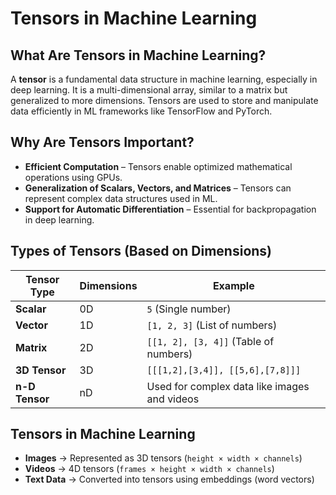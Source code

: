 # Tensors in Machine Learning

## What Are Tensors in Machine Learning?
A **tensor** is a fundamental data structure in machine learning, especially in deep learning. It is a multi-dimensional array, similar to a matrix but generalized to more dimensions. Tensors are used to store and manipulate data efficiently in ML frameworks like TensorFlow and PyTorch.

## Why Are Tensors Important?
- **Efficient Computation** – Tensors enable optimized mathematical operations using GPUs.
- **Generalization of Scalars, Vectors, and Matrices** – Tensors can represent complex data structures used in ML.
- **Support for Automatic Differentiation** – Essential for backpropagation in deep learning.

## Types of Tensors (Based on Dimensions)
| Tensor Type  | Dimensions | Example                           |
|-------------|------------|----------------------------------|
| **Scalar**  | 0D         | `5` (Single number)              |
| **Vector**  | 1D         | `[1, 2, 3]` (List of numbers)    |
| **Matrix**  | 2D         | `[[1, 2], [3, 4]]` (Table of numbers) |
| **3D Tensor** | 3D      | `[[[1,2],[3,4]], [[5,6],[7,8]]]` |
| **n-D Tensor** | nD      | Used for complex data like images and videos |

## Tensors in Machine Learning
- **Images** → Represented as 3D tensors (`height × width × channels`)
- **Videos** → 4D tensors (`frames × height × width × channels`)
- **Text Data** → Converted into tensors using embeddings (word vectors)
